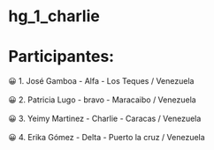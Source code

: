 # hg_1_charlie
<h1> Participantes:</h1>
😀 1. José Gamboa - Alfa - Los Teques / Venezuela
<br></br>
😀 2. Patricia Lugo - bravo - Maracaibo / Venezuela
<br></br>
😀 3. Yeimy Martinez - Charlie - Caracas / Venezuela
<br></br>
😀 4. Erika Gómez - Delta - Puerto la cruz / Venezuela
